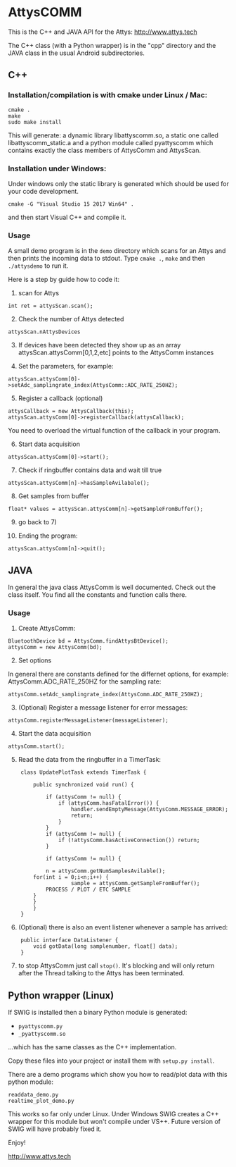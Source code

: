 # AttysCOMM


This is the C++ and JAVA API for the Attys: http://www.attys.tech


The C++ class (with a Python wrapper) is in the "cpp" directory and
the JAVA class in the usual Android subdirectories.


## C++

### Installation/compilation is with cmake under Linux / Mac:

```
cmake .
make
sudo make install
```

This will generate: a dynamic library libattyscomm.so, a static
one called libattyscomm_static.a and a python module called
pyattyscomm which contains exactly the class members of AttysComm
and AttysScan.

### Installation under Windows:
Under windows only the static library is generated which
should be used for your code development.
```
cmake -G "Visual Studio 15 2017 Win64" .
```
and then start Visual C++ and compile it.

### Usage

A small demo program is in the `demo` directory which scans
for an Attys and then prints the incoming data to stdout.
Type `cmake .`, `make` and then `./attysdemo` to run it.

Here is a step by guide how to code it:

1. scan for Attys
```
int ret = attysScan.scan();
```

2. Check the number of Attys detected
```
attysScan.nAttysDevices
```

3. If devices have been detected they show up as an array
attysScan.attysComm[0,1,2,etc] points to the AttysComm instances

4. Set the parameters, for example:
```
attysScan.attysComm[0]->setAdc_samplingrate_index(AttysComm::ADC_RATE_250HZ);
```

5. Register a callback (optional)
```
attysCallback = new AttysCallback(this);
attysScan.attysComm[0]->registerCallback(attysCallback);
```
You need to overload the virtual function of the callback in your program.

6. Start data acquisition
```
attysScan.attysComm[0]->start();
```

7. Check if ringbuffer contains data and wait till true
```
attysScan.attysComm[n]->hasSampleAvilabale();
```

8. Get samples from buffer
```
float* values = attysScan.attysComm[n]->getSampleFromBuffer();
```

9. go back to 7)

10. Ending the program:
```
attysScan.attysComm[n]->quit();
```


## JAVA

In general the java class AttysComm is well documented.
Check out the class itself.
You find all the constants and function calls there.


### Usage


1. Create AttysComm:
```
BluetoothDevice bd = AttysComm.findAttysBtDevice();
attysComm = new AttysComm(bd);
```


2. Set options

In general there are constants defined for the differnet options,
for example: AttysComm.ADC_RATE_250HZ for the sampling rate:
```
attysComm.setAdc_samplingrate_index(AttysComm.ADC_RATE_250HZ);
```

3. (Optional) Register a message listener for error messages:
```
attysComm.registerMessageListener(messageListener);
```


4. Start the data acquisition
```
attysComm.start();
```

5. Read the data from the ringbuffer in a TimerTask:
```
    class UpdatePlotTask extends TimerTask {

        public synchronized void run() {

            if (attysComm != null) {
                if (attysComm.hasFatalError()) {
                    handler.sendEmptyMessage(AttysComm.MESSAGE_ERROR);
                    return;
                }
            }
            if (attysComm != null) {
                if (!attysComm.hasActiveConnection()) return;
            }

            if (attysComm != null) {

  	        n = attysComm.getNumSamplesAvilable();
		for(int i = 0;i<n;i++) {
                    sample = attysComm.getSampleFromBuffer();
		    PROCESS / PLOT / ETC SAMPLE
		}
	    }
        }
    }
```

6. (Optional) there is also an event listener whenever a sample has arrived:
```
    public interface DataListener {
        void gotData(long samplenumber, float[] data);
    }
```
7. to stop AttysComm just call `stop()`.
It's blocking and will only return after the Thread talking to the Attys has been terminated.



## Python wrapper (Linux)

If SWIG is installed then a binary Python module is generated:

- `pyattyscomm.py`
- `_pyattyscomm.so`

...which has the same classes as the C++ implementation.

Copy these files into your project or install them with `setup.py install`.

There are a demo programs which show you how to read/plot data with this
python module:

```
readdata_demo.py
realtime_plot_demo.py
```

This works so far only under Linux. Under Windows SWIG creates
a C++ wrapper for this module but won't compile under VS++. Future
version of SWIG will have probably fixed it.




Enjoy!

http://www.attys.tech
